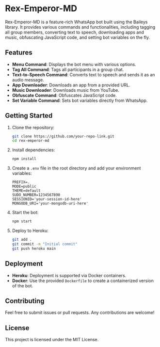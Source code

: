 # Rex-Emperor-MD

Rex-Emperor-MD is a feature-rich WhatsApp bot built using the Baileys library. It provides various commands and functionalities, including tagging all group members, converting text to speech, downloading apps and music, obfuscating JavaScript code, and setting bot variables on the fly.

## Features

- **Menu Command**: Displays the bot menu with various options.
- **Tag All Command**: Tags all participants in a group chat.
- **Text-to-Speech Command**: Converts text to speech and sends it as an audio message.
- **App Downloader**: Downloads an app from a provided URL.
- **Music Downloader**: Downloads music from YouTube.
- **Obfuscate Command**: Obfuscates JavaScript code.
- **Set Variable Command**: Sets bot variables directly from WhatsApp.

## Getting Started

1. Clone the repository:
    ```bash
    git clone https://github.com/your-repo-link.git
    cd rex-emperor-md
    ```

2. Install dependencies:
    ```bash
    npm install
    ```

3. Create a `.env` file in the root directory and add your environment variables:
    ```plaintext
    PREFIX=.
    MODE=public
    THEME=default
    SUDO_NUMBER=1234567890
    SESSIONID='your-session-id-here'
    MONGODB_URI='your-mongodb-uri-here'
    ```

4. Start the bot:
    ```bash
    npm start
    ```

5. Deploy to Heroku:
    ```bash
    git add .
    git commit -m "Initial commit"
    git push heroku main
    ```

## Deployment

- **Heroku**: Deployment is supported via Docker containers.
- **Docker**: Use the provided `Dockerfile` to create a containerized version of the bot.

## Contributing

Feel free to submit issues or pull requests. Any contributions are welcome!

## License

This project is licensed under the MIT License.
